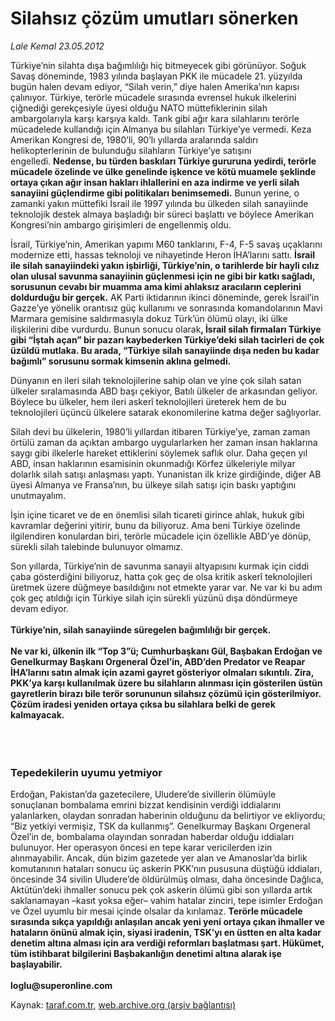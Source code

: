# Silahsız çözüm umutları sönerken 

*Lale Kemal 23.05.2012*

<div class="yazi"><p>Türkiye’nin silahta dışa bağımlılığı hiç bitmeyecek gibi görünüyor. Soğuk Savaş döneminde, 1983 yılında başlayan PKK ile mücadele 21. yüzyılda bugün halen devam ediyor, “Silah verin,” diye halen Amerika’nın kapısı çalınıyor. Türkiye, terörle mücadele sırasında evrensel hukuk ilkelerini çiğnediği gerekçesiyle üyesi olduğu NATO müttefiklerinin silah ambargolarıyla karşı karşıya kaldı. Tank gibi ağır kara silahlarını terörle mücadelede kullandığı için Almanya bu silahları Türkiye’ye vermedi. Keza Amerikan Kongresi de, 1980’li, 90’lı yıllarda aralarında saldırı helikopterlerinin de bulunduğu silahların Türkiye’ye satışını engelledi. <b>Nedense, bu türden baskıları Türkiye gururuna yedirdi, terörle mücadele özelinde ve ülke genelinde işkence ve kötü muamele şeklinde ortaya çıkan ağır insan hakları ihlallerini en aza indirme ve yerli silah sanayiini güçlendirme gibi politikaları benimsemedi.</b> Bunun yerine, o zamanki yakın müttefiki İsrail ile 1997 yılında bu ülkeden silah sanayiinde teknolojik destek almaya başladığı bir süreci başlattı ve böylece Amerikan Kongresi’nin ambargo girişimleri de engellenmiş oldu.</p>
<p>İsrail, Türkiye’nin, Amerikan yapımı M60 tanklarını, F-4, F-5 savaş uçaklarını modernize etti, hassas teknoloji ve nihayetinde Heron İHA’larını sattı. <b>İsrail ile silah sanayiindeki yakın işbirliği, Türkiye’nin, o tarihlerde bir hayli cılız olan ulusal savunma sanayiinin güçlenmesi için ne gibi bir katkı sağladı, sorusunun cevabı bir muamma ama kimi ahlaksız aracıların ceplerini doldurduğu bir gerçek.</b> AK Parti iktidarının ikinci döneminde, gerek İsrail’in Gazze’ye yönelik orantısız güç kullanımı ve sonrasında komandolarının Mavi Marmara gemisine saldırmasıyla dokuz Türk’ün ölümü olayı, iki ülke ilişkilerini dibe vurdurdu. Bunun sonucu olarak<b>, İsrail silah firmaları Türkiye gibi “İştah açan” bir pazarı kaybederken Türkiye’deki silah tacirleri de çok üzüldü mutlaka. Bu arada, “Türkiye silah sanayiinde dışa neden bu kadar bağımlı” sorusunu sormak kimsenin aklına gelmedi.</b></p>
<p>Dünyanın en ileri silah teknolojilerine sahip olan ve yine çok silah satan ülkeler sıralamasında ABD başı çekiyor, Batılı ülkeler de arkasından geliyor. Böylece bu ülkeler, hem ileri askerî teknolojileri üreterek hem de bu teknolojileri üçüncü ülkelere satarak ekonomilerine katma değer sağlıyorlar.</p>
<p>Silah devi bu ülkelerin, 1980’li yıllardan itibaren Türkiye’ye, zaman zaman örtülü zaman da açıktan ambargo uygularlarken her zaman insan haklarına saygı gibi ilkelerle hareket ettiklerini söylemek saflık olur. Daha geçen yıl ABD, insan haklarının esamisinin okunmadığı Körfez ülkeleriyle milyar dolarlık silah satışı anlaşması yaptı. Yunanistan ilk krize girdiğinde, diğer AB üyesi Almanya ve Fransa’nın, bu ülkeye silah satışı için baskı yaptığını unutmayalım.</p>
<p>İşin içine ticaret ve de en önemlisi silah ticareti girince ahlak, hukuk gibi kavramlar değerini yitirir, bunu da biliyoruz. Ama beni Türkiye özelinde ilgilendiren konulardan biri, terörle mücadele için özellikle ABD’ye dönüp, sürekli silah talebinde bulunuyor olmamız.</p>
<p>Son yıllarda, Türkiye’nin de savunma sanayii altyapısını kurmak için ciddi çaba gösterdiğini biliyoruz, hatta çok geç de olsa kritik askerî teknolojileri üretmek üzere düğmeye basıldığını not etmekte yarar var. Ne var ki bu adım çok geç atıldığı için Türkiye silah için sürekli yüzünü dışa döndürmeye devam ediyor.<br/><br/><b>Türkiye’nin, silah sanayiinde süregelen bağımlılığı bir gerçek.<br/><br/></b><b>Ne var ki, ülkenin ilk “Top 3”ü; Cumhurbaşkanı Gül, Başbakan Erdoğan ve Genelkurmay Başkanı Orgeneral Özel’in, ABD’den Predator ve Reapar İHA’larını satın almak için azami gayret gösteriyor olmaları sıkıntılı. Zira, PKK’ya karşı kullanılmak üzere bu silahların alınması için gösterilen üstün gayretlerin birazı bile terör sorununun silahsız çözümü için gösterilmiyor. Çözüm iradesi yeniden ortaya çıksa bu silahlara belki de gerek kalmayacak.</b></p>
<p><b> </b></p>
<h3><br/>Tepedekilerin uyumu yetmiyor</h3>
<p>Erdoğan, Pakistan’da gazetecilere, Uludere’de sivillerin ölümüyle sonuçlanan bombalama emrini bizzat kendisinin verdiği iddialarını yalanlarken, olaydan sonradan haberinin olduğunu da belirtiyor ve ekliyordu; “Biz yetkiyi vermişiz, TSK da kullanmış”. Genelkurmay Başkanı Orgeneral Özel’in de, bombalama olayından sonradan haberdar olduğu iddiaları bulunuyor. Her operasyon öncesi en tepe karar vericilerden izin alınmayabilir. Ancak, dün bizim gazetede yer alan ve Amanoslar’da birlik komutanının hataları sonucu üç askerin PKK’nın pususuna düştüğü iddiaları, öncesinde 34 sivilin Uludere’de öldürülmüş olması, daha öncesinde Dağlıca, Aktütün’deki ihmaller sonucu pek çok askerin ölümü gibi son yıllarda artık saklanamayan –kasıt yoksa eğer– vahim hatalar zinciri, tepe isimler Erdoğan ve Özel uyumlu bir mesai içinde olsalar da kırılamaz. <b>Terörle mücadele sırasında sıkça yapıldığı anlaşılan ancak yeni yeni ortaya çıkan ihmaller ve hataların önünü almak için, siyasi iradenin, TSK’yı en üstten en alta kadar denetim altına alması için ara verdiği reformları başlatması şart. Hükümet, tüm istihbarat bilgilerini Başbakanlığın denetimi altına alarak işe başlayabilir.<br/><br/></b><b>loglu@superonline.com</b></p>
</div>

Kaynak: [taraf.com.tr](http://www.taraf.com.tr/lale-kemal/makale-silahsiz-cozum-umutlari-sonerken.htm), [web.archive.org (arşiv bağlantısı)](http://web.archive.org/web/20130817052853/http://www.taraf.com.tr/lale-kemal/makale-silahsiz-cozum-umutlari-sonerken.htm)
